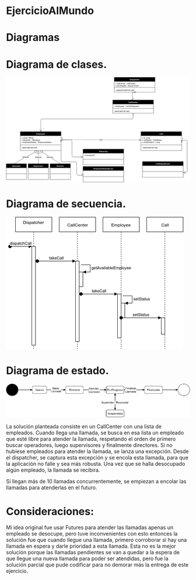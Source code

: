 # EjercicioAlMundo

# Diagramas

# Diagrama de clases.

![alt text](https://github.com/facuchaves/EjercicioAlMundo/blob/master/Images/DiagramaDeClases.png)

# Diagrama de secuencia.

![alt text](https://github.com/facuchaves/EjercicioAlMundo/blob/master/Images/DiagramaDeSecuencia.png)

# Diagrama de estado.

![alt text](https://github.com/facuchaves/EjercicioAlMundo/blob/master/Images/DiagramaDeEstados.png)

La solución planteada consiste en un CallCenter con una lista de empleados. Cuando llega una llamada, se busca en esa lista un empleado que esté libre para atender la llamada, respetando el orden de primero buscar operadores, luego supervisores y finalmente directores. Si no hubiese empleados para atender la llamada, se lanza una excepción. Desde el dispatcher, se captura esta excepción y se encola esta llamada, para que la aplicación no falle y sea más robusta. Una vez que se halla desocupado algún empleado, la llamada se recibira.

Si llegan más de 10 llamadas concurrentemente, se empiezan a encolar las llamadas para atenderlas en el futuro.

# Consideraciones:

Mi idea original fue usar Futures para atender las llamadas apenas un empleado se desocupe, pero tuve inconvenientes con esto entonces la solución fue que cuando llegue una llamada, primero corroborar si hay una llamada en espera y darle prioridad a esta llamada. Esta no es la mejor solución porque las llamadas pendientes se van a quedar a la espera de que llegue una nueva llamada para poder ser atendidas, pero fue la solución parcial que pude codificar para no demorar más la entrega de este ejercicio.
